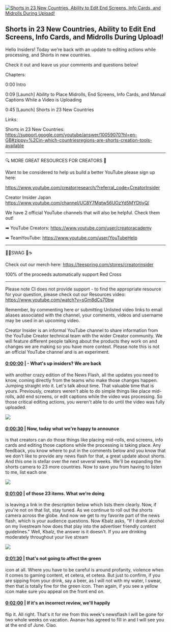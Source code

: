 [![Shorts in 23 New Countries, Ability to Edit End Screens, Info Cards, and Midrolls During Upload!](https://i.ytimg.com/vi/0gwfc4Q34i8/maxresdefault.jpg)](https://www.youtube.com/watch?v=0gwfc4Q34i8)

## Shorts in 23 New Countries, Ability to Edit End Screens, Info Cards, and Midrolls During Upload!

Hello Insiders! Today we're back with an update to editing actions while processing, and Shorts in new countries.



Check it out and leave us your comments and questions below!



Chapters:

0:00 Intro

0:09 [Launch] Ability to Place Midrolls, End Screens, Info Cards, and Manual Captions While a Video is Uploading

0:45 [Launch] Shorts in 23 New Countries



Links:

Shorts in 23 New Countries: https://support.google.com/youtube/answer/10059070?hl=en-GB#zippy=%2Cin-which-countriesregions-are-shorts-creation-tools-available

-------------------------------------------



🔍 MORE GREAT RESOURCES FOR CREATORS 🔎



Want to be considered to help us build a better YouTube please sign up here: 

https://www.youtube.com/creatorresearch/?referral_code=CreatorInsider



Creator Insider Japan https://www.youtube.com/channel/UC8Y7Mqtw56UOzYd5MYDtiyQ/



We have 2 official YouTube channels that will also be helpful. Check them out! 



➡ YouTube Creators: https://www.youtube.com/user/creatoracademy



➡ TeamYouTube: https://www.youtube.com/user/YouTubeHelp



-------------------------------------------



👕👚SWAG 🎽☕



Check out our merch here: https://teespring.com/stores/creatorinsider



100% of the proceeds automatically support Red Cross



-------------------------------------------

Please note CI does not provide support - to find the appropriate resource for your question, please check out our Resources video: https://www.youtube.com/watch?v=sGm8dCs70bw



Remember, by commenting here or submitting Unlisted video links to email aliases associated with the channel, your comments, videos and username may be used in an upcoming video.



Creator Insider is an informal YouTube channel to share information from the YouTube Creator technical team with the wider Creator community. We will feature different people talking about the products they work on and changes we are making so you have more context. Please note this is not an official YouTube channel and is an experiment.



#### [0:00:00](https://www.youtube.com/watch?v=0gwfc4Q34i8&t=0) |  - What's up insiders? We are back

with another crazy edition of the News Flash, all the updates you need to know, coming directly from the teams who make those changes happen. Jumping straight into it. Let's talk about time. That valuable time that is yours. Previously, creators weren't able to do simple things like place mid-rolls, add end screens, or edit captions while the video was processing. So those critical editing actions, you weren't able to do until the video was fully uploaded.  

![](https://i.ytimg.com/vi/0gwfc4Q34i8/maxres1.jpg)



#### [0:00:30](https://www.youtube.com/watch?v=0gwfc4Q34i8&t=30) |  Now, today what we're happy to announce

is that creators can do those things like placing mid-rolls, end screens, info cards and editing those captions while the processing is taking place. Any feedback, you know where to put in the comments below and you know that we don't like to provide any news flash for that, a great update about shorts. And this one is stellar over the next several weeks. We'll be expanding the shorts camera to 23 more countries. Now to save you from having to listen to me, list each one  

![](https://i.ytimg.com/vi/0gwfc4Q34i8/maxres2.jpg)



#### [0:01:00](https://www.youtube.com/watch?v=0gwfc4Q34i8&t=60) |  of those 23 items. What we're doing

is leaving a link in the description below which lists them clearly. Now, if you're not on that list, stay tuned. As we continue to roll out the shorts camera across the globe. And now we get to my favorite part of the news flash, which is your audience questions. Now Kbalz asks, "If I drank alcohol on my livestream how does that play into the advertiser friendly content guidelines." Well, Kbalz, the answer is it doesn't. If you are drinking moderately throughout your live stream  

![](https://i.ytimg.com/vi/0gwfc4Q34i8/maxres3.jpg)



#### [0:01:30](https://www.youtube.com/watch?v=0gwfc4Q34i8&t=90) |  that's not going to affect the green

icon at all. Where you have to be careful is around profanity, violence when it comes to gaming content, et cetera, et cetera. But just to confirm, if you are sipping from your drink, say a beer, as I will not with my water, I swear, then that is totally fine for the green icon. Then again, if you see a yellow icon make sure you appeal on the front end on.  

#### [0:02:00](https://www.youtube.com/watch?v=0gwfc4Q34i8&t=120) |  If it's an incorrect review, we'll happily

flip it. All right. That's it for me from this week's newsflash I will be gone for two whole weeks on vacation. Avanav has agreed to fill in and I will see you at the end of June. Ciao.  